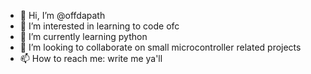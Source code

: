 - 👋 Hi, I’m @offdapath
- 👀 I’m interested in learning to code ofc
- 🌱 I’m currently learning python
- 💞️ I’m looking to collaborate on small microcontroller related projects
- 📫 How to reach me: write me ya'll

<!---
offdapath/offdapath is a ✨ special ✨ repository because its `README.md` (this file) appears on your GitHub profile.
You can click the Preview link to take a look at your changes.
--->
